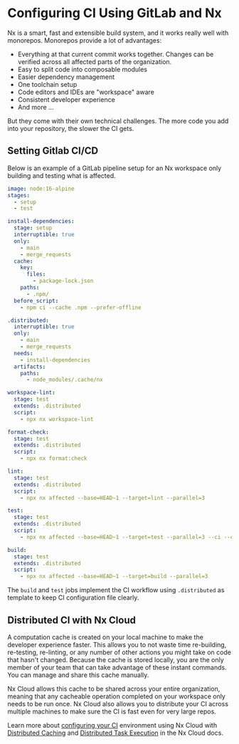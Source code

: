 # Configuring CI Using GitLab and Nx

Nx is a smart, fast and extensible build system, and it works really well with monorepos. Monorepos provide a lot of advantages:

- Everything at that current commit works together. Changes can be verified across all affected parts of the organization.
- Easy to split code into composable modules
- Easier dependency management
- One toolchain setup
- Code editors and IDEs are "workspace" aware
- Consistent developer experience
- And more ...

But they come with their own technical challenges. The more code you add into your repository, the slower the CI gets.

## Setting Gitlab CI/CD

Below is an example of a GitLab pipeline setup for an Nx workspace only building and testing what is affected.

```yaml
image: node:16-alpine
stages:
  - setup
  - test

install-dependencies:
  stage: setup
  interruptible: true
  only:
    - main
    - merge_requests
  cache:
    key:
      files:
        - package-lock.json
    paths:
      - .npm/
  before_script:
    - npm ci --cache .npm --prefer-offline

.distributed:
  interruptible: true
  only:
    - main
    - merge_requests
  needs:
    - install-dependencies
  artifacts:
    paths:
      - node_modules/.cache/nx

workspace-lint:
  stage: test
  extends: .distributed
  script:
    - npx nx workspace-lint

format-check:
  stage: test
  extends: .distributed
  script:
    - npx nx format:check

lint:
  stage: test
  extends: .distributed
  script:
    - npx nx affected --base=HEAD~1 --target=lint --parallel=3

test:
  stage: test
  extends: .distributed
  script:
    - npx nx affected --base=HEAD~1 --target=test --parallel=3 --ci --code-coverage

build:
  stage: test
  extends: .distributed
  script:
    - npx nx affected --base=HEAD~1 --target=build --parallel=3
```

The `build` and `test` jobs implement the CI workflow using `.distributed` as template to keep
CI configuration file clearly.

## Distributed CI with Nx Cloud

A computation cache is created on your local machine to make the developer experience faster. This allows you to not waste time re-building, re-testing, re-linting, or any number of other actions you might take on code that hasn't changed. Because the cache is stored locally, you are the only member of your team that can take advantage of these instant commands. You can manage and share this cache manually.

Nx Cloud allows this cache to be shared across your entire organization, meaning that any cacheable operation completed on your workspace only needs to be run once. Nx Cloud also allows you to distribute your CI across multiple machines to make sure the CI is fast even for very large repos.

Learn more about [configuring your CI](https://nx.app/docs/configuring-ci) environment using Nx Cloud with [Distributed Caching](https://nx.app/docs/distributed-caching) and [Distributed Task Execution](https://nx.app/docs/distributed-execution) in the Nx Cloud docs.
